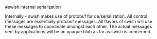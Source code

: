 #swish internal serialization

Internally - swish makes use of protobuf for de/serialization. All control messages are essentially protobuf messages. All flavors of swish will use these messages to coordinate amongst each other. The actual messages sent by applications will be an opaque blob as far as swish is concerned.
